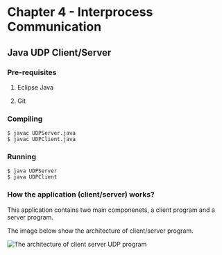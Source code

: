 # Chapter 4 - Interprocess Communication

## Java UDP Client/Server

### Pre-requisites

1. Eclipse Java

2. Git

### Compiling

```
$ javac UDPServer.java
$ javac UDPClient.java
```

### Running

```
$ java UDPServer
$ java UDPClient
```

### How the application (client/server) works?

This application contains two main componenets, a client program and a server program. 

The image below show the architecture of client/server program.

![The architecture of client server UDP program](https://pasteboard.co/JF8eefX.png)
